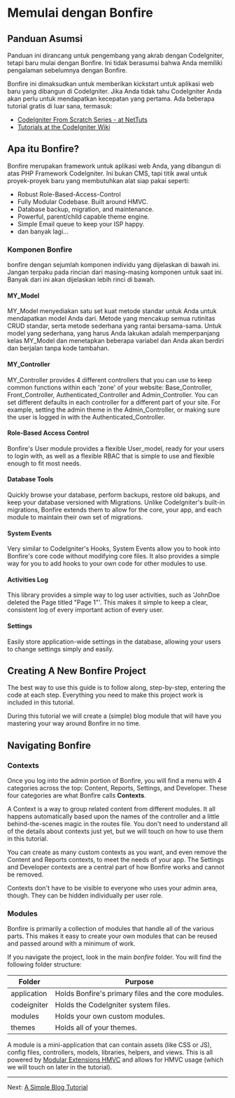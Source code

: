 # Memulai dengan Bonfire

## Panduan Asumsi

Panduan ini dirancang untuk pengembang yang akrab dengan CodeIgniter, tetapi baru mulai dengan Bonfire. Ini tidak berasumsi bahwa Anda memiliki pengalaman sebelumnya dengan Bonfire. 

Bonfire ini dimaksudkan untuk memberikan kickstart untuk aplikasi web baru yang dibangun di CodeIgniter. Jika Anda tidak tahu CodeIgniter Anda akan perlu untuk mendapatkan kecepatan yang pertama. Ada beberapa tutorial gratis di luar sana, termasuk:

* [CodeIgniter From Scratch Series - at NetTuts](http://net.tutsplus.com/sessions/codeigniter-from-scratch/)
* [Tutorials at the CodeIgniter Wiki](http://codeigniter.com/wiki/Category:Help::Tutorials)

<a name="whatisit"></a>
## Apa itu Bonfire?

Bonfire merupakan framework untuk aplikasi web Anda, yang dibangun di atas PHP Framework CodeIgniter. Ini bukan CMS, tapi titik awal untuk proyek-proyek baru yang membutuhkan alat siap pakai seperti:

* Robust Role-Based-Access-Control
* Fully Modular Codebase. Built around HMVC.
* Database backup, migration, and maintenance.
* Powerful, parent/child capable theme engine.
* Simple Email queue to keep your ISP happy.
* dan banyak lagi...

<a name="components"></a>
### Komponen Bonfire

bonfire dengan sejumlah komponen individu yang dijelaskan di bawah ini. Jangan terpaku pada rincian dari masing-masing komponen untuk saat ini. Banyak dari ini akan dijelaskan lebih rinci di bawah.

#### MY_Model

MY_Model menyediakan satu set kuat metode standar untuk Anda untuk mendapatkan model Anda dari. Metode yang mencakup semua rutinitas CRUD standar, serta metode sederhana yang rantai bersama-sama. Untuk model yang sederhana, yang harus Anda lakukan adalah memperpanjang kelas MY_Model dan menetapkan beberapa variabel dan Anda akan berdiri dan berjalan tanpa kode tambahan.

#### MY_Controller

MY_Controller provides 4 different controllers that you can use to keep common functions within each 'zone' of your website: Base_Controller, Front_Controller, Authenticated_Controller and Admin_Controller. You can set different defaults in each controller for a different part of your site. For example, setting the admin theme in the Admin_Controller, or making sure the user is logged in with the Authenticated_Controller.


#### Role-Based Access Control

Bonfire's User module provides a flexible User_model, ready for your users to login with, as well as a flexible RBAC that is simple to use and flexible enough to fit most needs.

#### Database Tools

Quickly browse your database, perform backups, restore old bakups, and keep your database versioned with Migrations. Unlike CodeIgniter's built-in migrations, Bonfire extends them to allow for the core, your app, and each module to maintain their own set of migrations.

#### System Events

Very similar to CodeIgniter's Hooks, System Events allow you to hook into Bonfire's core code without modifying core files. It also provides a simple way for you to add hooks to your own code for other modules to use.

#### Activities Log

This library provides a simple way to log user activities, such as 'JohnDoe deleted the Page titled "Page 1"'. This makes it simple to keep a clear, consistent log of every important action of every user.

#### Settings

Easily store application-wide settings in the database, allowing your users to change settings simply and easily.


<a name="newproject"></a>
## Creating A New Bonfire Project

The best way to use this guide is to follow along, step-by-step, entering the code at each step. Everything you need to make this project work is included in this tutorial.

During this tutorial we will create a (simple) blog module that will have you mastering your way around Bonfire in no time.


<a name="navigating"></a>
## Navigating Bonfire

<a name="contexts"></a>
### Contexts

Once you log into the admin portion of Bonfire, you will find a menu with 4 categories across the top: Content, Reports, Settings, and Developer. These four categories are what Bonfire calls **Contexts**.

A Context is a way to group related content from different modules. It all happens automatically based upon the names of the controller and a little behind-the-scenes magic in the routes file. You don't need to understand all of the details about contexts just yet, but we will touch on how to use them in this tutorial.

You can create as many custom contexts as you want, and even remove the Content and Reports contexts, to meet the needs of your app. The Settings and Developer contexts are a central part of how Bonfire works and cannot be removed.

Contexts don't have to be visible to everyone who uses your admin area, though. They can be hidden individually per user role.

<a name="modules"></a>
### Modules

Bonfire is primarily a collection of modules that handle all of the various parts. This makes it easy to create your own modules that can be reused and passed around with a minimum of work.

If you navigate the project, look in the main *bonfire* folder. You will find the following folder structure:

Folder      | Purpose
------------|---------------
application | Holds Bonfire's primary files and the core modules.
codeigniter | Holds the CodeIgniter system files.
modules     | Holds your own custom modules.
themes      | Holds all of your themes.

A module is a mini-application that can contain assets (like CSS or JS), config files, controllers, models, libraries, helpers, and views. This is all powered by [Modular Extensions HMVC](https://bitbucket.org/wiredesignz/codeigniter-modular-extensions-hmvc/wiki/Home) and allows for HMVC usage (which we will touch on later in the tutorial).

---

Next: [A Simple Blog Tutorial](tut_blog)
